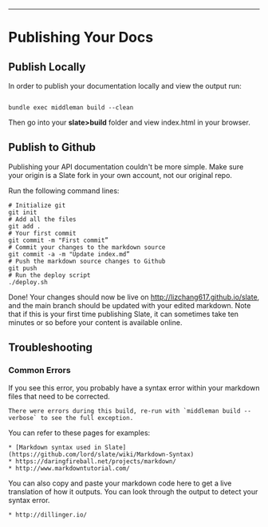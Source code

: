 ---
# Publishing Your Docs


## Publish Locally

In order to publish your documentation locally and view the output run:

``` shell

bundle exec middleman build --clean

```
Then go into your **slate>build** folder and view index.html in your browser.

## Publish to Github

Publishing your API documentation couldn't be more simple. Make sure your origin is a Slate fork in your own account, not our original repo. 

Run the following command lines:

``` shell
# Initialize git
git init
# Add all the files
git add .
# Your first commit
git commit -m "First commit”
# Commit your changes to the markdown source
git commit -a -m "Update index.md”
# Push the markdown source changes to Github
git push
# Run the deploy script
./deploy.sh

```

Done! Your changes should now be live on http://lizchang617.github.io/slate, and the main branch should be updated with your edited markdown. Note that if this is your first time publishing Slate, it can sometimes take ten minutes or so before your content is available online.

## Troubleshooting

### Common Errors

If you see this error, you probably have a syntax error within your markdown files that need to be corrected.

``` shell
There were errors during this build, re-run with `middleman build --verbose` to see the full exception.
```

You can refer to these pages for examples:

	* [Markdown syntax used in Slate](https://github.com/lord/slate/wiki/Markdown-Syntax)
	* https://daringfireball.net/projects/markdown/
	* http://www.markdowntutorial.com/

You can also copy and paste your markdown code here to get a live translation of how it outputs. You can look through the output to detect your syntax error.

	* http://dillinger.io/

